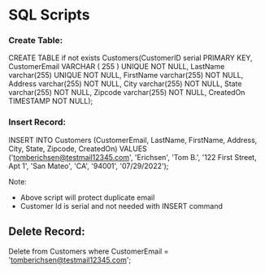 # SQL Scripts #

### Create Table:

CREATE TABLE if not exists Customers(CustomerID serial PRIMARY KEY, CustomerEmail VARCHAR ( 255 ) UNIQUE NOT NULL, LastName varchar(255) UNIQUE NOT NULL, FirstName varchar(255) NOT NULL, Address varchar(255) NOT NULL, City varchar(255) NOT NULL, State varchar(255) NOT NULL, Zipcode varchar(255) NOT NULL, CreatedOn TIMESTAMP NOT NULL);


### Insert Record:
INSERT INTO Customers (CustomerEmail, LastName, FirstName, Address, City, State, Zipcode, CreatedOn) VALUES ('tomberichsen@testmail12345.com', 'Erichsen', 'Tom B.', '122 First Street, Apt 1', 'San Mateo', 'CA', '94001', '07/29/2022');

Note: 
- Above script will protect duplicate email
- Customer Id is serial and not needed with INSERT command

## Delete Record:

Delete from Customers where CustomerEmail = 'tomberichsen@testmail12345.com';

